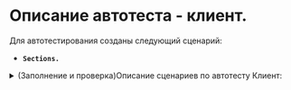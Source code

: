 # Описание автотеста - клиент.

Для автотестирования созданы следующий сценарий:

-   **`Sections.`**

<details><summary>(Заполнение и проверка)Описание сценариев по автотесту Клиент: </summary>

**Сценарий: Создание нового клиента.**
  Создает нового клиента с заполнением всех основных полей: ФИО, дата рождения, контакты, документы, медицинская информация, автомобиль, родственники, заметки и теги. Цель: проверить, что система позволяет корректно создавать нового клиента и сохраняет все данные.

**Сценарий: Проверка корректности заполненных данных.**
  Проверяется, что все введенные данные правильно отображаются в карточке клиента. Если что-то не сохранилось или отображается неправильно — тест останавливается. Цель: убедиться, что данные не теряются и видны в интерфейсе.

**Сценарий: Работа с задачами, встречами и заметками.**
  Проверяется добавление и отображение задач, встреч и заметок для клиента. Также тест проверяет печать справок, отправку E-mail и SMS. Цель: убедиться, что клиентская карточка полностью поддерживает все коммуникации.

**Сценарий: Медицинское обследование.**
  Автотест открывает шаблон измерений, вводит значения и проверяет сохранение данных. Также проверяется возможность печати отчетов и анализа индивидуальных достижений. Цель: убедиться, что медицинская информация корректно сохраняется и доступна для просмотра.

**Сценарий: Проверка статуса клиента: “Потенциальный клиент”.**
  После создания нового клиента тест проверяет, что его статус автоматически установлен как «Потенциальный клиент». Цель: убедиться, что система правильно присваивает статус новому клиенту.

**Сценарий: Проверка статуса клиента: “Клиент клуба”.**
  После продажи первой услуги тест проверяет, что статус клиента изменился на «Клиент клуба». Цель: подтвердить, что продажа услуг автоматически меняет статус клиента.

**Сценарий: Проверка статуса клиента: “Член клуба”.**
  После продажи членства тест проверяет изменение статуса на «Член клуба». Цель: убедиться, что система правильно отслеживает членство клиента.

**Сценарий: Проверка статуса клиента: “Бывший член клуба”.**
  После отмены членства или возврата тест проверяет, что статус меняется на «Бывший член клуба». Цель: убедиться, что система корректно отражает завершение членства.

</details>